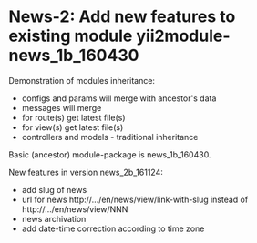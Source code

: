 
News-2: Add new features to existing module yii2module-news_1b_160430
=====================================================================

Demonstration of modules inheritance:
- configs and params will merge with ancestor's data
- messages will merge
- for route(s) get latest file(s)
- for view(s) get latest file(s)
- controllers and models - traditional inheritance

Basic (ancestor) module-package is news_1b_160430.

New features in version news_2b_161124:
- add slug of news
- url for news http://.../en/news/view/link-with-slug
  instead of http://.../en/news/view/NNN
- news archivation
- add date-time correction according to time zone
